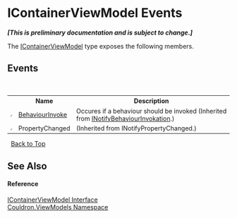 # IContainerViewModel Events
 _**\[This is preliminary documentation and is subject to change.\]**_

The <a href="T_Couldron_ViewModels_IContainerViewModel">IContainerViewModel</a> type exposes the following members.


## Events
&nbsp;<table><tr><th></th><th>Name</th><th>Description</th></tr><tr><td>![Public event](media/pubevent.gif "Public event")</td><td><a href="E_Couldron_INotifyBehaviourInvokation_BehaviourInvoke">BehaviourInvoke</a></td><td>
Occures if a behaviour should be invoked
 (Inherited from <a href="T_Couldron_INotifyBehaviourInvokation">INotifyBehaviourInvokation</a>.)</td></tr><tr><td>![Public event](media/pubevent.gif "Public event")</td><td>PropertyChanged</td><td> (Inherited from INotifyPropertyChanged.)</td></tr></table>&nbsp;
<a href="#icontainerviewmodel-events">Back to Top</a>

## See Also


#### Reference
<a href="T_Couldron_ViewModels_IContainerViewModel">IContainerViewModel Interface</a><br /><a href="N_Couldron_ViewModels">Couldron.ViewModels Namespace</a><br />